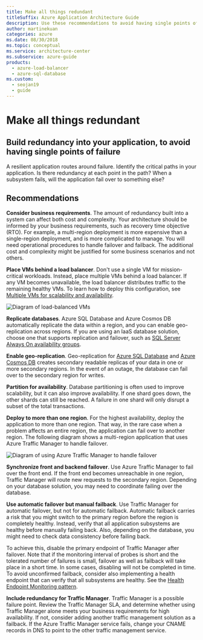 ```yaml
---
title: Make all things redundant
titleSuffix: Azure Application Architecture Guide
description: Use these recommendations to avoid having single points of failure, by building redundancy into your application.
author: martinekuan
categories: azure
ms.date: 08/30/2018
ms.topic: conceptual
ms.service: architecture-center
ms.subservice: azure-guide
products:
  - azure-load-balancer
  - azure-sql-database
ms.custom:
  - seojan19
  - guide
---
```


# Make all things redundant

## Build redundancy into your application, to avoid having single points of failure

A resilient application routes around failure. Identify the critical paths in your application. Is there redundancy at each point in the path? When a subsystem fails, will the application fail over to something else?

## Recommendations

**Consider business requirements**. The amount of redundancy built into a system can affect both cost and complexity. Your architecture should be informed by your business requirements, such as recovery time objective (RTO). For example, a multi-region deployment is more expensive than a single-region deployment, and is more complicated to manage. You will need operational procedures to handle failover and failback. The additional cost and complexity might be justified for some business scenarios and not others.

**Place VMs behind a load balancer**. Don't use a single VM for mission-critical workloads. Instead, place multiple VMs behind a load balancer. If any VM becomes unavailable, the load balancer distributes traffic to the remaining healthy VMs. To learn how to deploy this configuration, see [Multiple VMs for scalability and availability][multi-vm-blueprint].

![Diagram of load-balanced VMs](./images/load-balancing.svg)

**Replicate databases**. Azure SQL Database and Azure Cosmos DB automatically replicate the data within a region, and you can enable geo-replication across regions. If you are using an IaaS database solution, choose one that supports replication and failover, such as [SQL Server Always On availability groups][sql-always-on].

**Enable geo-replication**. Geo-replication for [Azure SQL Database][sql-geo-replication] and [Azure Cosmos DB][cosmos-db-geo-replication] creates secondary readable replicas of your data in one or more secondary regions. In the event of an outage, the database can fail over to the secondary region for writes.

**Partition for availability**. Database partitioning is often used to improve scalability, but it can also improve availability. If one shard goes down, the other shards can still be reached. A failure in one shard will only disrupt a subset of the total transactions.

**Deploy to more than one region**. For the highest availability, deploy the application to more than one region. That way, in the rare case when a problem affects an entire region, the application can fail over to another region. The following diagram shows a multi-region application that uses Azure Traffic Manager to handle failover.

![Diagram of using Azure Traffic Manager to handle failover](./images/failover.svg)

**Synchronize front and backend failover**. Use Azure Traffic Manager to fail over the front end. If the front end becomes unreachable in one region, Traffic Manager will route new requests to the secondary region. Depending on your database solution, you may need to coordinate failing over the database.

**Use automatic failover but manual failback**. Use Traffic Manager for automatic failover, but not for automatic failback. Automatic failback carries a risk that you might switch to the primary region before the region is completely healthy. Instead, verify that all application subsystems are healthy before manually failing back. Also, depending on the database, you might need to check data consistency before failing back.

To achieve this, disable the primary endpoint of Traffic Manager after failover. Note that if the monitoring interval of probes is short and the tolerated number of failures is small, failover as well as failback will take place in a short time. In some cases, disabling will not be completed in time. To avoid unconfirmed failback, consider also implementing a health endpoint that can verify that all subsystems are healthy. See the [Health Endpoint Monitoring pattern].

**Include redundancy for Traffic Manager**. Traffic Manager is a possible failure point. Review the Traffic Manager SLA, and determine whether using Traffic Manager alone meets your business requirements for high availability. If not, consider adding another traffic management solution as a failback. If the Azure Traffic Manager service fails, change your CNAME records in DNS to point to the other traffic management service.

<!-- links -->

[multi-vm-blueprint]: ../../reference-architectures/n-tier/n-tier-sql-server.yml

[cosmos-db-geo-replication]: /azure/cosmos-db/distribute-data-globally
[sql-always-on]: /sql/database-engine/availability-groups/windows/always-on-availability-groups-sql-server?view=sql-server-ver15&preserve-view=true
[sql-geo-replication]: /azure/sql-database/sql-database-geo-replication-overview
[Health Endpoint Monitoring pattern]: ../../patterns/health-endpoint-monitoring.yml
